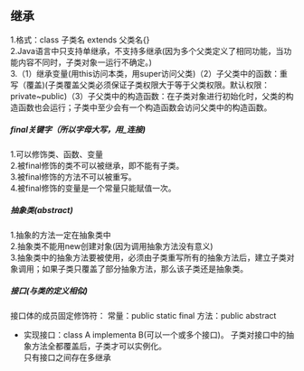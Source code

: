 ## 继承
1.格式：class 子类名 extends 父类名{}    
2.Java语言中只支持单继承，不支持多继承(因为多个父类定义了相同功能，当功能内容不同时，子类对象一运行不确定。)   
  3.（1）继承变量(用this访问本类，用super访问父类)（2）子父类中的函数：重写（覆盖)(子类覆盖父类必须保证子类权限大于等于父类权限。默认权限：private~public)（3）子父类中的构造函数：在子类对象进行初始化时，父类的构造函数也会运行；子类中至少会有一个构造函数会访问父类中的构造函数。
##### final关键字（所以字母大写，用_连接)
1.可以修饰类、函数、变量   
2.被final修饰的类不可以被继承，即不能有子类。    
3.被final修饰的方法不可以被重写。    
4.被final修饰的变量是一个常量只能赋值一次。
##### 抽象类(abstract)
1.抽象的方法一定在抽象类中   
2.抽象类不能用new创建对象(因为调用抽象方法没有意义)    
3.抽象类中的抽象方法要被使用，必须由子类重写所有的抽象方法后，建立子类对象调用；如果子类只覆盖了部分抽象方法，那么该子类还是抽象类。
##### 接口(与类的定义相似)
接口体的成员固定修饰符：   常量：public static final       方法：public abstract
- 实现接口：class A implementa B(可以一个或多个接口)。 子类对接口中的抽象方法全都覆盖后，子类才可以实例化。   
只有接口之间存在多继承
